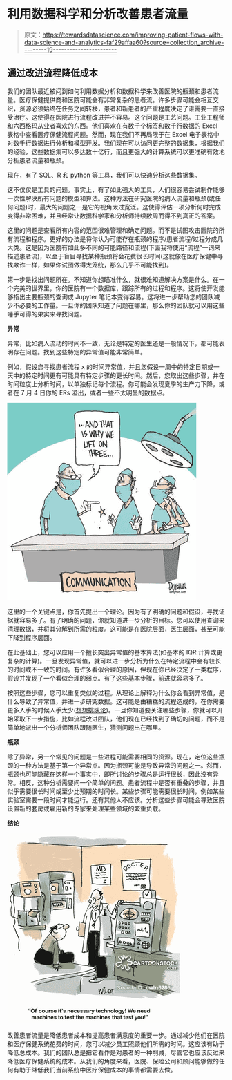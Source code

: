 # 利用数据科学和分析改善患者流量

> 原文：<https://towardsdatascience.com/improving-patient-flows-with-data-science-and-analytics-faf29affaa60?source=collection_archive---------19----------------------->

## 通过改进流程降低成本

我们的团队最近被问到如何利用数据分析和数据科学来改善医院的瓶颈和患者流量。医疗保健提供商和医院可能会有非常复杂的患者流。许多步骤可能会相互交织，资源必须始终在任务之间转移，患者和新患者的严重程度决定了谁需要一直接受治疗。这使得在医院进行流程改进并不容易。这个问题是工艺问题。工业工程师和六西格玛从业者喜欢的东西。他们喜欢在有数千个标签和数千行数据的 Excel 表格中查看医疗保健流程问题。然而，现在我们不再局限于在 Excel 电子表格中对数千行数据进行分析和模型开发。我们现在可以访问更完整的数据集，根据我们的经验，这些数据集可以多达数十亿行，而且更强大的计算系统可以更准确有效地分析患者流量和瓶颈。

现在，有了 SQL、R 和 python 等工具，我们可以快速分析这些数据集。

这不仅仅是工具的问题。事实上，有了如此强大的工具，人们很容易尝试制作能够一次性解决所有问题的模型和算法。这种方法在研究医院的病人流量和瓶颈(或任何问题)时，最大的问题之一是它的视角太过宽泛。这使得评估一项分析何时完成变得非常困难，并且经常让数据科学家和分析师持续数周而得不到真正的答案。

这里的问题是查看所有内容的范围很难管理和确定问题。而不是试图攻击医院的所有流程和程序。更好的办法是将你认为可能存在瓶颈的程序/患者流程/过程分成几大类。这是因为医院有如此多不同的可能路径和流程(下面我将使用“流程”一词来描述患者流)，以至于盲目寻找某种瓶颈将会花费很长时间(这就像在医疗保健中寻找欺诈一样，如果你试图做得太笼统，那么几乎不可能找到)。

第一步是找出问题所在。不知道你想瞄准什么，就很难知道解决方案是什么。在一个完美的世界里，你的医院有一个数据库，跟踪所有的过程和程序。这将使开发能够指出主要瓶颈的查询或 Jupyter 笔记本变得容易。这将进一步帮助您的团队减少不必要的工作量。一旦你的团队知道了问题在哪里，那么你的团队就可以用这些唾手可得的果实来寻找问题。

**异常**

异常，比如病人流动的时间不一致，无论是特定的医生还是一般情况下，都可能表明存在问题。找到这些特定的异常值可能非常简单。

例如，假设您寻找患者流程 x 的时间异常值，并且您假设一周中的特定日期或一天中的特定时间更有可能具有特定步骤的更长时间。然后，您取出这些步骤，并在时间粒度上分析时间，以单独标记每个流程。你可能会发现夏季的生产力下降，或者在 7 月 4 日你的 ERs 溢出，或者一些不太明显的数据点。

![](img/272e5da9f4c707cfe93c4b35b3d92d2b.png)

这里的一个关键点是，你首先提出一个理论。因为有了明确的问题和假设，寻找证据就容易多了。有了明确的问题，你就知道进一步分析的目标。您可以使用查询来清理数据，并将其分解到所需的粒度。这可能是在医院层面，医生层面，甚至可能下降到程序层面。

在此基础上，您可以应用一个擅长突出异常值的基本算法(如基本的 IQR 计算或更复杂的计算)。一旦发现异常值，就可以进一步分析为什么在特定流程中会有较长的时间或不一致的时间。有许多看似合理的原因，但现在你已经决定了一类程序，假设并发现了一个看似合理的弱点。有了这些基本步骤，前进就容易多了。

按照这些步骤，您可以重复类似的过程。从理论上解释为什么你会看到异常值，是什么导致了异常值，并进一步研究数据。这可能是由糟糕的流程造成的，在你需要更多人手的时候人手太少([想想排队论](https://en.wikipedia.org/wiki/Queueing_theory))。一旦你知道要关注哪些步骤，你就可以开始采取下一步措施，比如流程改进团队，他们现在已经找到了确切的问题，而不是简单地派出一个分析师团队跟随医生，猜测问题出在哪里。

**瓶颈**

除了异常，另一个常见的问题是一些进程可能需要相同的资源。现在，定位这些瓶颈的一种方法是基于第一个异常点。因为瓶颈可能是导致异常的问题之一。然而，瓶颈也可能隐藏在这样一个事实中，即所讨论的步骤总是运行很长，因此没有异常。相反，这种分析需要问一个简单的问题。患者流程中是否有重叠的步骤，并且似乎需要很长时间或至少比预期的时间长。某些步骤可能需要很长时间，例如某些实验室需要一段时间才能运行。还有其他人不应该。分析这些步骤可能会导致医院设置新的套房或雇用新的专家来处理某些领域的繁重负载。

**结论**

![](img/eaac28cccded882971d2df48a55720fe.png)

改善患者流量是降低患者成本和提高患者满意度的重要一步。通过减少他们在医院和医疗保健系统花费的时间，您可以减少员工照顾他们所需的时间。这应该有助于降低总成本。我们的团队总是把它看作是对患者的一种削减，尽管它也应该反过来降低医疗保健系统的成本。从我们的角度来看，医院、保险公司和顾问能够做的任何有助于降低我们当前系统中医疗保健成本的事情都需要去做。